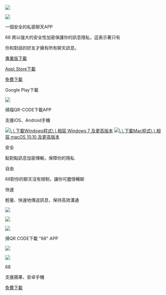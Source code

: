 ![](https://68tt.co/images/up-arrow.png)

![](https://68tt.co/images/headImg.png)

一個安全的私密聊天APP

68 將以强大的安全性加密保護你的訊息隱私，這表示著只有

你和對話的好友才擁有所有聊天訊息。

[專業版下載](https://68tt.co/cn/enterprise.html)

[App\\
Store下載](https://68tt.co/mobile/index.html)

[免費下載](https://a1.888317.xyz/68chat_prod_release_6_0_2_20250805134622_1d7848f46_2565_protected.apk)

Google Play下載

![](https://68tt.co/images/qrcode-icon.png)

掃描QR-CODE下載APP

支援iOS、Android手機

[![](https://68tt.co/images/wins.png)\\
\\
下載Windows程式\\
\\
相容 Windows 7 及更高版本](https://a1.888317.xyz/68-new-1.6.4-win-x64-setup.exe) [![](https://68tt.co/images/ios.png)\\
\\
下載Mac程式\\
\\
相容 macOS 10.10 及更高版本](https://a1.888317.xyz/68-new-1.6.4-mac-universal.dmg)

安全

點對點訊息加密傳輸，保障你的隱私

自由

68對你的聊天沒有限制，讓你可盡情暢聊

快速

輕量、快速地傳送訊息，保持高效溝通

![](https://68tt.co/images/picture.png)

[![](https://68tt.co/images/totop.png)](https://68tt.co/cn/index.html#top)

![](https://68tt.co/images/qrcode.png)

掃QR CODE下載 "68" APP

![](https://68tt.co/images/qricon.png)

![](https://68tt.co/images/w-bottom.png)

68

支援蘋果、安卓手機

[免費下載](https://68tt.co/download.html)